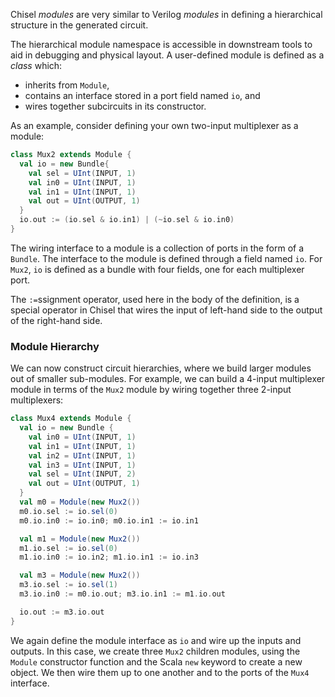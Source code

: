 Chisel *modules* are very similar to Verilog *modules* in
defining a hierarchical structure in the generated circuit.

The hierarchical module namespace is accessible in downstream tools
to aid in debugging and physical layout.  A user-defined module is
defined as a *class* which:

 - inherits from ```Module```,
 - contains an interface stored in a port field named ```io```, and
 - wires together subcircuits in its constructor.

As an example, consider defining your own two-input multiplexer as a
module:
```scala
class Mux2 extends Module {
  val io = new Bundle{
    val sel = UInt(INPUT, 1)
    val in0 = UInt(INPUT, 1)
    val in1 = UInt(INPUT, 1)
    val out = UInt(OUTPUT, 1)
  }
  io.out := (io.sel & io.in1) | (~io.sel & io.in0)
}
```

The wiring interface to a module is a collection of ports in the
form of a ```Bundle```.  The interface to the module is defined
through a field named ```io```.  For ```Mux2```, ```io``` is
defined as a bundle with four fields, one for each multiplexer port.

The ```:=```ssignment operator, used here in the body of the
definition, is a special operator in Chisel that wires the input of
left-hand side to the output of the right-hand side.

### Module Hierarchy

We can now construct circuit hierarchies, where we build larger modules out
of smaller sub-modules.  For example, we can build a 4-input
multiplexer module in terms of the ```Mux2``` module by wiring
together three 2-input multiplexers:

```scala
class Mux4 extends Module {
  val io = new Bundle {
    val in0 = UInt(INPUT, 1)
    val in1 = UInt(INPUT, 1)
    val in2 = UInt(INPUT, 1)
    val in3 = UInt(INPUT, 1)
    val sel = UInt(INPUT, 2)
    val out = UInt(OUTPUT, 1)
  }
  val m0 = Module(new Mux2())
  m0.io.sel := io.sel(0) 
  m0.io.in0 := io.in0; m0.io.in1 := io.in1

  val m1 = Module(new Mux2())
  m1.io.sel := io.sel(0) 
  m1.io.in0 := io.in2; m1.io.in1 := io.in3

  val m3 = Module(new Mux2())
  m3.io.sel := io.sel(1) 
  m3.io.in0 := m0.io.out; m3.io.in1 := m1.io.out

  io.out := m3.io.out
}
```

We again define the module interface as ```io``` and wire up the
inputs and outputs.  In this case, we create three ```Mux2```
children modules, using the ```Module``` constructor function and 
the Scala ```new``` keyword to create a
new object.  We then wire them up to one another and to the ports of
the ```Mux4``` interface.



